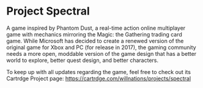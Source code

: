 # Project Spectral
A game inspired by Phantom Dust, a real-time action online multiplayer game with mechanics mirroring the Magic: the Gathering trading card game. While Microsoft has decided to create a renewed version of the original game for Xbox and PC (for release in 2017), the gaming community needs a more open, moddable version of the game design that has a better world to explore, better quest design, and better characters. 

To keep up with all updates regarding the game, feel free to check out its Cartrdge Project page:
https://cartrdge.com/willnations/projects/spectral
